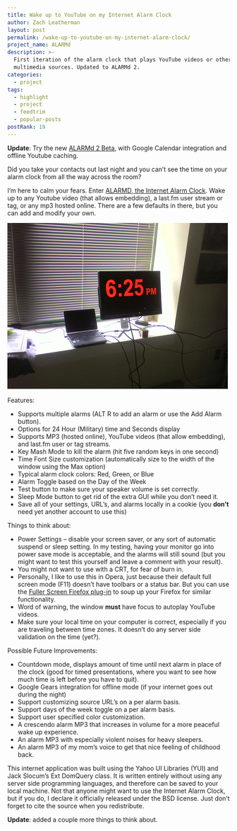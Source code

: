 ```yaml
---
title: Wake up to YouTube on my Internet Alarm Clock
author: Zach Leatherman
layout: post
permalink: /wake-up-to-youtube-on-my-internet-alarm-clock/
project_name: ALARMd
description: >-
  First iteration of the alarm clock that plays YouTube videos or other
  multimedia sources. Updated to ALARMd 2.
categories:
  - project
tags:
  - highlight
  - project
  - feedtrim
  - popular-posts
postRank: 19
---
```


**Update**: Try the new [ALARMd 2 Beta][1], with Google Calendar integration and offline Youtube caching.

 [1]: http://www.zachleat.com/web/2008/04/06/alarmd-2-beta-with-google-calendar-integration/

Did you take your contacts out last night and you can’t see the time on your alarm clock from all the way across the room? 

I’m here to calm your fears. Enter [ALARMD, the Internet Alarm Clock][2]. Wake up to any Youtube video (that allows embedding), a last.fm user stream or tag, or any mp3 hosted online. There are a few defaults in there, but you can add and modify your own.

 [2]: http://www.zachleat.com/Projects/alarmd/

![Now that's an alarm clock](/web/img/posts/alarmd.jpg)

Features:

*   Supports multiple alarms (ALT R to add an alarm or use the Add Alarm button).
*   Options for 24 Hour (Military) time and Seconds display
*   Supports MP3 (hosted online), YouTube videos (that allow embedding), and last.fm user or tag streams.
*   Key Mash Mode to kill the alarm (hit five random keys in one second)
*   Time Font Size customization (automatically size to the width of the window using the Max option)
*   Typical alarm clock colors: Red, Green, or Blue
*   Alarm Toggle based on the Day of the Week
*   Test button to make sure your speaker volume is set correctly.
*   Sleep Mode button to get rid of the extra GUI while you don’t need it.
*   Save all of your settings, URL’s, and alarms locally in a cookie (you **don’t** need yet another account to use this)

Things to think about:

*   Power Settings – disable your screen saver, or any sort of automatic suspend or sleep setting. In my testing, having your monitor go into power save mode is acceptable, and the alarms will still sound (but you might want to test this yourself and leave a comment with your result).
*   You might not want to use with a CRT, for fear of burn in.
*   Personally, I like to use this in Opera, just because their default full screen mode (F11) doesn’t have toolbars or a status bar. But you can use the [Fuller Screen Firefox plug-in][4] to soup up your Firefox for similar functionality.
*   Word of warning, the window **must** have focus to autoplay YouTube videos.
*   Make sure your local time on your computer is correct, especially if you are traveling between time zones. It doesn’t do any server side validation on the time (yet?).

 [4]: https://addons.mozilla.org/en-US/firefox/addon/4650

Possible Future Improvements:

*   Countdown mode, displays amount of time until next alarm in place of the clock (good for timed presentations, where you want to see how much time is left before you have to quit).
*   Google Gears integration for offline mode (if your internet goes out during the night)
*   Support customizing source URL’s on a per alarm basis.
*   Support days of the week toggle on a per alarm basis.
*   Support user specified color customization.
*   A crescendo alarm MP3 that increases in volume for a more peaceful wake up experience.
*   An alarm MP3 with especially violent noises for heavy sleepers.
*   An alarm MP3 of my mom’s voice to get that nice feeling of childhood back.

This internet application was built using the Yahoo UI Libraries (YUI) and Jack Slocum’s Ext DomQuery class. It is written entirely without using any server side programming languages, and therefore can be saved to your local machine. Not that anyone might want to use the Internet Alarm Clock, but if you do, I declare it officially released under the BSD license. Just don’t forget to cite the source when you redistribute.

**Update**: added a couple more things to think about.
